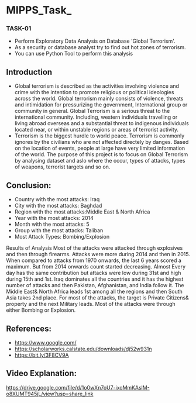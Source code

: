 # MIPPS_Task_
### TASK-01
- Perform Exploratory Data Analysis on Database 'Global Terrorism'.
- As a security or database analyst try to find out hot zones of terrorism.
- You can use Python Tool to perform this analysis

## Introduction
- Global terrorism is described as the activities involving violence and crime with the intention to promote religious or political ideologies across the world. Global terrorism mainly consists of violence, threats and intimidation for pressurizing the government, International group or community in general. Global Terrorism is a serious threat to the international community. Including, western individuals travelling or living abroad overseas and a substantial threat to indigenous individuals located near, or within unstable regions or areas of terrorist activity.
- Terrorism is the biggest hurdle to world peace. Terrorism is commonly ignores by the civilians who are not affected directely by danges. Based on the location of events, people at large have very limited information of the world. The purpose of this project is to focus on Global Terrorism by analysing dataset and aslo where the occur, types of attacks, types of weapons, terrorist targets and so on.

## Conclusion:
- Country with the most attacks: Iraq
- City with the most attacks: Baghdad
- Region with the most attacks:Middle East & North Africa
- Year with the most attacks: 2014
- Month with the most attacks: 5
- Group with the most attacks: Taliban
- Most Attack Types: Bombing/Explosion

Results of Analysis Most of the attacks were attacked through explosives and then through firearms. Attacks were more during 2014 and then in 2015. When compared to attacks from 1970 onwards, the last 6 years scored a maximum. But from 2014 onwards count started decreasing. Almost Every day has the same contribution but attacks were low during 31st and high during 15th and 1st. Iraq dominates all the countries and it has the highest number of attacks and then Pakistan, Afghanistan, and India follow it. The Middle East& North Africa leads 1st among all the regions and then South Asia takes 2nd place. For most of the attacks, the target is Private Citizens& property and the next Military leads. Most of the attacks were through either Bombing or Explosion.

## References:
- https://www.google.com/
- https://scholarworks.calstate.edu/downloads/dj52w931n
- https://bit.ly/3F8CV9A

## Video Explanation:
https://drive.google.com/file/d/1o0wXn7oU7-ixoMmKAslM-o8XUMT945jL/view?usp=share_link
